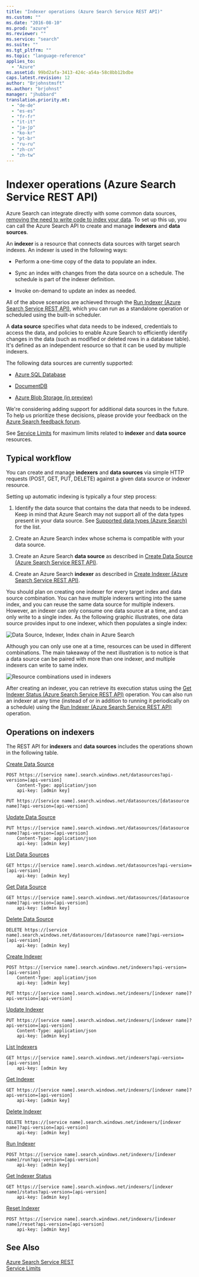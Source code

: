 ```yaml
---
title: "Indexer operations (Azure Search Service REST API)"
ms.custom: ""
ms.date: "2016-08-10"
ms.prod: "azure"
ms.reviewer: ""
ms.service: "search"
ms.suite: ""
ms.tgt_pltfrm: ""
ms.topic: "language-reference"
applies_to: 
  - "Azure"
ms.assetid: 99bd2afa-3413-424c-a54a-58c8bb12bdbe
caps.latest.revision: 12
author: "Brjohnstmsft"
ms.author: "brjohnst"
manager: "jhubbard"
translation.priority.mt: 
  - "de-de"
  - "es-es"
  - "fr-fr"
  - "it-it"
  - "ja-jp"
  - "ko-kr"
  - "pt-br"
  - "ru-ru"
  - "zh-cn"
  - "zh-tw"
---
```

# Indexer operations (Azure Search Service REST API)
  Azure Search can integrate directly with some common data sources, [removing the need to write code to index your data](https://azure.microsoft.com/en-in/blog/load-data-into-azure-search-with-zero-code-required/). To set up this up, you can call the Azure Search API to create and manage **indexers** and **data sources**.  
  
 An **indexer** is a resource that connects data sources with target search indexes. An indexer is used in the following ways:  
  
-   Perform a one-time copy of the data to populate an index.  
  
-   Sync an index with changes from the data source on a schedule. The schedule is part of the indexer definition.  
  
-   Invoke on-demand to update an index as needed.  
  
 All of the above scenarios are achieved through the [Run Indexer &#40;Azure Search Service REST API&#41;](../SearchServiceREST/run-indexer.md), which you can run as a standalone operation or scheduled using the built-in scheduler.  
  
 A **data source** specifies what data needs to be indexed, credentials to access the data, and policies to enable Azure Search to efficiently identify changes in the data (such as modified or deleted rows in a database table). It's defined as an independent resource so that it can be used by multiple indexers.  
  
 The following data sources are currently supported:  
  
-   [Azure SQL Database](https://azure.microsoft.com/documentation/articles/search-howto-connecting-azure-sql-database-to-azure-search-using-indexers-2015-02-28/)  
  
-   [DocumentDB](https://azure.microsoft.com/documentation/articles/documentdb-search-indexer/)  
  
-   [Azure Blob Storage (in preview)](https://azure.microsoft.com/documentation/articles/search-howto-indexing-azure-blob-storage/)  
  
 We're considering adding support for additional data sources in the future. To help us prioritize these decisions, please provide your feedback on the [Azure Search feedback forum](http://feedback.azure.com/forums/263029-azure-search).  
  
 See [Service Limits](https://azure.microsoft.com/en-us/documentation/articles/search-limits-quotas-capacity/) for maximum limits related to **indexer** and **data source** resources.  
  
## Typical workflow  
 You can create and manage **indexers** and **data sources** via simple HTTP requests (POST, GET, PUT, DELETE) against a given data source or indexer resource.  
  
 Setting up automatic indexing is typically a four step process:  
  
1.  Identify the data source that contains the data that needs to be indexed. Keep in mind that Azure Search may not support all of the data types present in your data source. See [Supported data types &#40;Azure Search&#41;](../SearchServiceREST/supported-data-types.md) for the list.  
  
2.  Create an Azure Search index whose schema is compatible with your data source.  
  
3.  Create an Azure Search **data source** as described in [Create Data Source &#40;Azure Search Service REST API&#41;](../SearchServiceREST/create-data-source.md).  
  
4.  Create an Azure Search **indexer** as described in [Create Indexer &#40;Azure Search Service REST API&#41;](../SearchServiceREST/create-indexer.md).  
  
 You should plan on creating one indexer for every target index and data source combination. You can have multiple indexers writing into the same index, and you can reuse the same data source for multiple indexers. However, an indexer can only consume one data source at a time, and can only write to a single index. As the following graphic illustrates, one data source provides input to one indexer, which then populates a single index:  
  
 ![Data Source, Indexer, Index chain in Azure Search](../SearchServiceREST/media/azsrch-ds-indxr-index.png "Azsrch-ds-indxr-index")  
  
 Although you can only use one at a time, resources can be used in different combinations. The main takeaway of the next illustration is to notice is that a data source can be paired with more than one indexer, and multiple indexers can write to same index.  
  
 ![Resource combinations used in indexers](../SearchServiceREST/media/azsrch-ds2-indexer3-index2.png "AzSrch-DS2-Indexer3-Index2")  
  
 After creating an indexer, you can retrieve its execution status using the [Get Indexer Status &#40;Azure Search Service REST API&#41;](../SearchServiceREST/get-indexer-status.md) operation. You can also run an indexer at any time (instead of or in addition to running it periodically on a schedule) using the [Run Indexer &#40;Azure Search Service REST API&#41;](../SearchServiceREST/run-indexer.md) operation.  
  
## Operations on indexers  
 The REST API for **indexers** and **data sources** includes the operations shown in the following table.  
  
 [Create Data Source](../SearchServiceREST/create-data-source.md)  
  
```  
POST https://[service name].search.windows.net/datasources?api-version=[api-version]  
    Content-Type: application/json  
    api-key: [admin key]  
```  
  
```  
PUT https://[service name].search.windows.net/datasources/[datasource name]?api-version=[api-version]  
```  
  
 [Update Data Source](../SearchServiceREST/update-data-source.md)  
  
```  
PUT https://[service name].search.windows.net/datasources/[datasource name]?api-version=[api-version]  
    Content-Type: application/json  
    api-key: [admin key]  
```  
  
 [List Data Sources](../SearchServiceREST/list-data-sources.md)  
  
```  
GET https://[service name].search.windows.net/datasources?api-version=[api-version]  
    api-key: [admin key]  
```  
  
 [Get Data Source](../SearchServiceREST/get-data-source.md)  
  
```  
GET https://[service name].search.windows.net/datasources/[datasource name]?api-version=[api-version]  
    api-key: [admin key]  
```  
  
 [Delete Data Source](../SearchServiceREST/delete-data-source.md)  
  
```  
DELETE https://[service name].search.windows.net/datasources/[datasource name]?api-version=[api-version]  
    api-key: [admin key]  
```  
  
 [Create Indexer](../SearchServiceREST/create-indexer.md)  
  
```  
POST https://[service name].search.windows.net/indexers?api-version=[api-version]  
    Content-Type: application/json  
    api-key: [admin key]  
```  
  
```  
PUT https://[service name].search.windows.net/indexers/[indexer name]?api-version=[api-version]  
```  
  
 [Update Indexer](../SearchServiceREST/update-indexer.md)  
  
```  
PUT https://[service name].search.windows.net/indexers/[indexer name]?api-version=[api-version]  
    Content-Type: application/json  
    api-key: [admin key]  
```  
  
 [List Indexers](../SearchServiceREST/list-indexers.md)  
  
```  
GET https://[service name].search.windows.net/indexers?api-version=[api-version]  
    api-key: [admin key  
```  
  
 [Get Indexer](../SearchServiceREST/get-indexer.md)  
  
```  
GET https://[service name].search.windows.net/indexers/[indexer name]?api-version=[api-version]  
    api-key: [admin key]  
```  
  
 [Delete Indexer](../SearchServiceREST/delete-indexer.md)  
  
```  
DELETE https://[service name].search.windows.net/indexers/[indexer name]?api-version=[api-version]  
    api-key: [admin key]  
```  
  
 [Run Indexer](../SearchServiceREST/run-indexer.md)  
  
```  
POST https://[service name].search.windows.net/indexers/[indexer name]/run?api-version=[api-version]  
    api-key: [admin key]  
```  
  
 [Get Indexer Status](../SearchServiceREST/get-indexer-status.md)  
  
```  
GET https://[service name].search.windows.net/indexers/[indexer name]/status?api-version=[api-version]  
    api-key: [admin key]  
```  
  
 [Reset Indexer](../SearchServiceREST/reset-indexer.md)  
  
```  
POST https://[service name].search.windows.net/indexers/[indexer name]/reset?api-version=[api-version]  
    api-key: [admin key]  
```  
  
## See Also  
 [Azure Search Service REST](../SearchServiceREST/service-rest.md)   
 [Service Limits](https://azure.microsoft.com/documentation/articles/search-limits-quotas-capacity/)  
  
  